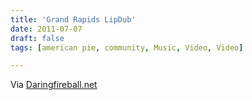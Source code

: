 ```yaml
---
title: 'Grand Rapids LipDub'
date: 2011-07-07
draft: false
tags: [american pie, community, Music, Video, Video]

---
```


Via [Daringfireball.net](http://daringfireball.net/linked/2011/07/06/grand-rapids)